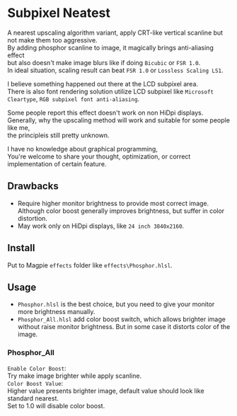 # Subpixel Neatest
A nearest upscaling algorithm variant, apply CRT-like vertical scanline but not make them too aggressive.  
By adding phosphor scanline to image, it magically brings anti-aliasing effect  
but also doesn't make image blurs like if doing `Bicubic` or `FSR 1.0`.  
In ideal situation, scaling result can beat `FSR 1.0` or `Lossless Scaling LS1`.

I believe something happened out there at the LCD subpixel area.  
There is also font rendering solution utilize LCD subpixel like `Microsoft Cleartype`, `RGB subpixel font anti-aliasing`.

Some people report this effect doesn't work on non HiDpi displays.  
Generally, why the upscaling method will work and suitable for some people like me,  
the principleis still pretty unknown.

I have no knowledge about graphical programming,  
You're welcome to share your thought, optimization, or correct implementation of certain feature.

## Drawbacks
- Require higher monitor brightness to provide most correct image.  
  Although color boost generally improves brightness, but suffer in color distortion.
- May work only on HiDpi displays, like `24 inch 3840x2160`.

## Install
Put to Magpie `effects` folder like `effects\Phosphor.hlsl`.

## Usage
- `Phosphor.hlsl` is the best choice, but you need to give your monitor more brightness manually.
- `Phosphor_All.hlsl` add color boost switch, which allows brighter image without raise monitor brightness.
 But in some case it distorts color of the image.

### Phosphor_All
`Enable Color Boost`:  
Try make image brighter while apply scanline.  
`Color Boost Value`:  
Higher value presents brighter image, default value should look like standard nearest.  
Set to 1.0 will disable color boost.
